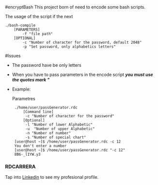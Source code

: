 #encryptBash
This project born of need to encode some bash scripts.

The usage of the script if the next

    ./bash-compile
        [PARAMETERS]
            -f "file path"
        [OPTIONAL]
            -c "Number of character for the password, default 2048"
            -p "Set password, only alphabetics letters"
#Issues

* The password have be only letters
* When you have to pass parameters in the encode script ***you must use the quotes mark "***
 * Example:
 
    Parametres
    
    
        ./home/user/passGenerator.rdc
	        [Command line]
	         -c "Number of character for the password" 
	        [Optional]
	         -l "Number of lower Alphabetic"
	         -u  "Number of upper Alphabetic"
	         -n "Number of number"
	         -s "Number of special chart"
        [user@host ~]$ /home/user/passGenerator.rdc -c 12
        You don't enter a number
        [user@host ~]$ /home/user/passGenerator.rdc "-c 12"
        8B6-_lIYW.y3

                                                                                                                                                                                                                  
### RDCARRERA
Tap into [Linkedin](https://es.linkedin.com/in/rdcarrera) to see my profesional profile.
